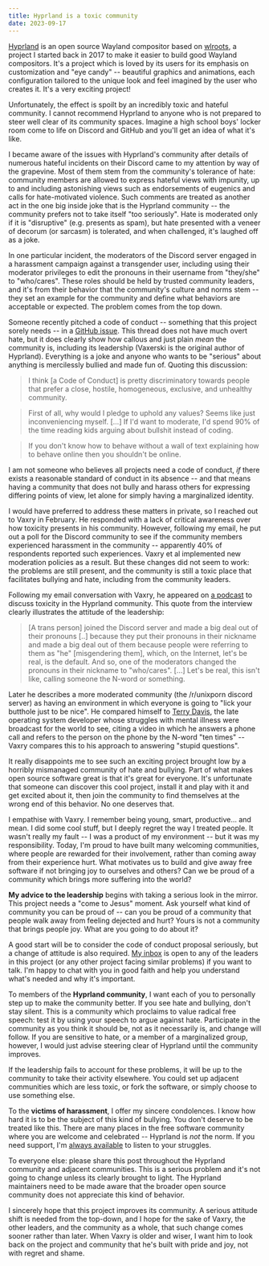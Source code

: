 ```yaml
---
title: Hyprland is a toxic community
date: 2023-09-17
---
```


[Hyprland][0] is an open source Wayland compositor based on [wlroots][1], a
project I started back in 2017 to make it easier to build good Wayland
compositors. It's a project which is loved by its users for its emphasis on
customization and "eye candy" -- beautiful graphics and animations, each
configuration tailored to the unique look and feel imagined by the user who
creates it. It's a very exciting project!

[0]: https://hyprland.org/
[1]: https://gitlab.freedesktop.org/wlroots/wlroots

Unfortunately, the effect is spoilt by an incredibly toxic and hateful
community. I cannot recommend Hyprland to anyone who is not prepared to steer
well clear of its community spaces. Imagine a high school boys' locker room come
to life on Discord and GitHub and you'll get an idea of what it's like.

I became aware of the issues with Hyprland's community after details of numerous
hateful incidents on their Discord came to my attention by way of  the
grapevine. Most of them stem from the community's tolerance of hate: community
members are allowed to express hateful views with impunity, up to and including
astonishing views such as endorsements of eugenics and calls for hate-motivated
violence. Such comments are treated as another act in the one big inside joke
that is the Hyprland community -- the community prefers not to take itself "too
seriously". Hate is moderated only if it is "disruptive" (e.g. presents as
spam), but hate presented with a veneer of decorum (or sarcasm) is tolerated,
and when challenged, it's laughed off as a joke.

In one particular incident, the moderators of the Discord server engaged in a
harassment campaign against a transgender user, including using their moderator
privileges to edit the pronouns in their username from "they/she" to
"who/cares". These roles should be held by trusted community leaders, and it's
from their behavior that the community's culture and norms stem -- they set an
example for the community and define what behaviors are acceptable or expected.
The problem comes from the top down.

Someone recently pitched a code of conduct -- something that this project sorely
needs -- in a [GitHub issue][2]. This thread does not have much overt hate, but
it does clearly show how callous and just plain *mean* the community is,
including its leadership (Vaxerski is the original author of Hyprland).
Everything is a joke and anyone who wants to be "serious" about anything is
mercilessly bullied and made fun of. Quoting this discussion:

[2]: https://web.archive.org/web/20230917015135/https://github.com/hyprwm/Hyprland/issues/3209

> I think [a Code of Conduct] is pretty discriminatory towards people that
> prefer a close, hostile, homogeneous, exclusive, and unhealthy community.

> First of all, why would I pledge to uphold any values? Seems like just
> inconveniencing myself. [...] If I'd want to moderate, I'd spend 90% of the
> time reading kids arguing about bullshit instead of coding.

> If you don't know how to behave without a wall of text explaining how to
> behave online then you shouldn't be online.

I am not someone who believes all projects need a code of conduct, *if* there
exists a reasonable standard of conduct in its absence -- and that means having
a community that does not bully and harass others for expressing differing
points of view, let alone for simply having a marginalized identity.

I would have preferred to address these matters in private, so I reached out to
Vaxry in February. He responded with a lack of critical awareness over how
toxicity presents in his community. However, following my email, he put out a
poll for the Discord community to see if the community members experienced
harassment in the community -- apparently 40% of respondents reported such
experiences. Vaxry et al implemented new moderation policies as a result. But
these changes did not seem to work: the problems are still present, and the
community is still a toxic place that facilitates bullying and hate, including
from the community leaders.

Following my email conversation with Vaxry, he appeared on [a podcast][3] to
discuss toxicity in the Hyprland community. This quote from the interview
clearly illustrates the attitude of the leadership:

[3]: https://invidious.mnus.de/watch?v=nskemNa_Kn4

> [A trans person] joined the Discord server and made a big deal out of their
> pronouns [..] because they put their pronouns in their nickname and made a big
> deal out of them because people were referring to them as "he" [misgendering
> them], which, on the Internet, let's be real, is the default. And so, one
> of the moderators changed the pronouns in their nickname to "who/cares". [...]
> Let's be real, this isn't like, calling someone the N-word or something.

Later he describes a more moderated community (the /r/unixporn discord server)
as having an environment in which everyone is going to "lick your butthole just
to be nice". He compared himself to [Terry Davis][4], the late operating system
developer whose struggles with mental illness were broadcast for the world to
see, citing a video in which he answers a phone call and refers to the person on
the phone by the N-word "ten times" -- Vaxry compares this to his approach to
answering "stupid questions".

[4]: https://en.wikipedia.org/wiki/Terry_A._Davis

It really disappoints me to see such an exciting project brought low by a
horribly mismanaged community of hate and bullying. Part of what makes open
source software great is that it's great for everyone. It's unfortunate that
someone can discover this cool project, install it and play with it and get
excited about it, then join the community to find themselves at the wrong end of
this behavior. No one deserves that.

I empathise with Vaxry. I remember being young, smart, productive... and mean. I
did some cool stuff, but I deeply regret the way I treated people. It wasn't
really my fault -- I was a product of my environment -- but it was my
responsibility. Today, I'm proud to have built many welcoming communities, where
people are rewarded for their involvement, rather than coming away from their
experience hurt. What motivates us to build and give away free software if not
bringing joy to ourselves and others? Can we be proud of a community which
brings more suffering into the world?

**My advice to the leadership** begins with taking a serious look in the mirror.
This project needs a "come to Jesus" moment. Ask yourself what kind of community
you can be proud of -- can you be proud of a community that people walk away
from feeling dejected and hurt? Yours is not a community that brings people joy.
What are you going to do about it?

A good start will be to consider the code of conduct proposal seriously, but a
change of attitude is also required. [My inbox][mail] is open to any of the
leaders in this project (or any other project facing similar problems) if you
want to talk. I'm happy to chat with you in good faith and help you understand
what's needed and why it's important.

[mail]: mailto:sir@cmpwn.com

To members of the **Hyprland community**, I want each of you to personally step
up to make the community better. If you see hate and bullying, don't stay
silent. This is a community which proclaims to value radical free speech: test
it by using your speech to argue against hate. Participate in the community as
you think it should be, not as it necessarily is, and change will follow. If you
are sensitive to hate, or a member of a marginalized group, however, I would
just advise steering clear of Hyprland until the community improves.

If the leadership fails to account for these problems, it will be up to the
community to take their activity elsewhere. You could set up adjacent
communities which are less toxic, or fork the software, or simply choose to use
something else.

To the **victims of harassment**, I offer my sincere condolences. I know how
hard it is to be the subject of this kind of bullying. You don't deserve to be
treated like this. There are many places in the free software community where
you are welcome and celebrated -- Hyprland is *not* the norm. If you need
support, I'm [always available][mail] to listen to your struggles.

To everyone else: please share this post throughout the Hyprland community and
adjacent communities. This is a serious problem and it's not going to change
unless its clearly brought to light. The Hyprland maintainers need to be made
aware that the broader open source community does not appreciate this kind of
behavior.

I sincerely hope that this project improves its community. A serious attitude
shift is needed from the top-down, and I hope for the sake of Vaxry, the other
leaders, and the community as a whole, that such change comes sooner rather than
later. When Vaxry is older and wiser, I want him to look back on the project and
community that he's built with pride and joy, not with regret and shame.

